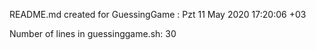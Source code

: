 README.md created for  GuessingGame :  Pzt 11 May 2020 17:20:06 +03

 Number of lines in guessinggame.sh: 30
